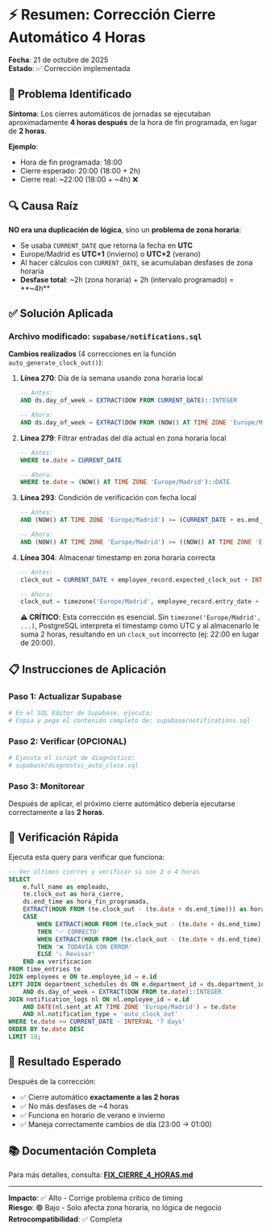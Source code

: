 # ⚡ Resumen: Corrección Cierre Automático 4 Horas

**Fecha**: 21 de octubre de 2025  
**Estado**: ✅ Corrección implementada

## 🎯 Problema Identificado

**Síntoma**: Los cierres automáticos de jornadas se ejecutaban aproximadamente **4 horas después** de la hora de fin programada, en lugar de **2 horas**.

**Ejemplo**:
- Hora de fin programada: 18:00
- Cierre esperado: 20:00 (18:00 + 2h)
- Cierre real: ~22:00 (18:00 + ~4h) ❌

## 🔍 Causa Raíz

**NO era una duplicación de lógica**, sino un **problema de zona horaria**:

- Se usaba `CURRENT_DATE` que retorna la fecha en **UTC**
- Europe/Madrid es **UTC+1** (invierno) o **UTC+2** (verano)
- Al hacer cálculos con `CURRENT_DATE`, se acumulaban desfases de zona horaria
- **Desfase total**: ~2h (zona horaria) + 2h (intervalo programado) = **~4h**

## ✅ Solución Aplicada

### Archivo modificado: `supabase/notifications.sql`

**Cambios realizados** (4 correcciones en la función `auto_generate_clock_out()`):

1. **Línea 270**: Día de la semana usando zona horaria local
   ```sql
   -- Antes:
   AND ds.day_of_week = EXTRACT(DOW FROM CURRENT_DATE)::INTEGER
   
   -- Ahora:
   AND ds.day_of_week = EXTRACT(DOW FROM (NOW() AT TIME ZONE 'Europe/Madrid')::DATE)::INTEGER
   ```

2. **Línea 279**: Filtrar entradas del día actual en zona horaria local
   ```sql
   -- Antes:
   WHERE te.date = CURRENT_DATE
   
   -- Ahora:
   WHERE te.date = (NOW() AT TIME ZONE 'Europe/Madrid')::DATE
   ```

3. **Línea 293**: Condición de verificación con fecha local
   ```sql
   -- Antes:
   AND (NOW() AT TIME ZONE 'Europe/Madrid') >= (CURRENT_DATE + es.end_time + INTERVAL '2 hours')
   
   -- Ahora:
   AND (NOW() AT TIME ZONE 'Europe/Madrid') >= ((NOW() AT TIME ZONE 'Europe/Madrid')::DATE + es.end_time + INTERVAL '2 hours')
   ```

4. **Línea 304**: Almacenar timestamp en zona horaria correcta
   ```sql
   -- Antes:
   clock_out = CURRENT_DATE + employee_record.expected_clock_out + INTERVAL '2 hours',
   
   -- Ahora:
   clock_out = timezone('Europe/Madrid', employee_record.entry_date + employee_record.expected_clock_out + INTERVAL '2 hours'),
   ```
   
   **⚠️ CRÍTICO**: Esta corrección es esencial. Sin `timezone('Europe/Madrid', ...)`, PostgreSQL interpreta el timestamp como UTC y al almacenarlo le suma 2 horas, resultando en un `clock_out` incorrecto (ej: 22:00 en lugar de 20:00).

## 📋 Instrucciones de Aplicación

### Paso 1: Actualizar Supabase
```bash
# En el SQL Editor de Supabase, ejecuta:
# Copia y pega el contenido completo de: supabase/notifications.sql
```

### Paso 2: Verificar (OPCIONAL)
```bash
# Ejecuta el script de diagnóstico:
# supabase/diagnostic_auto_close.sql
```

### Paso 3: Monitorear
Después de aplicar, el próximo cierre automático debería ejecutarse correctamente a las **2 horas**.

## 🧪 Verificación Rápida

Ejecuta esta query para verificar que funciona:

```sql
-- Ver últimos cierres y verificar si son 2 o 4 horas
SELECT 
    e.full_name as empleado,
    te.clock_out as hora_cierre,
    ds.end_time as hora_fin_programada,
    EXTRACT(HOUR FROM (te.clock_out - (te.date + ds.end_time))) as horas_diferencia,
    CASE 
        WHEN EXTRACT(HOUR FROM (te.clock_out - (te.date + ds.end_time))) = 2 
        THEN '✅ CORRECTO'
        WHEN EXTRACT(HOUR FROM (te.clock_out - (te.date + ds.end_time))) = 4 
        THEN '❌ TODAVÍA CON ERROR'
        ELSE '⚠️ Revisar'
    END as verificacion
FROM time_entries te
JOIN employees e ON te.employee_id = e.id
LEFT JOIN department_schedules ds ON e.department_id = ds.department_id 
    AND ds.day_of_week = EXTRACT(DOW FROM te.date)::INTEGER
JOIN notification_logs nl ON nl.employee_id = e.id 
    AND DATE(nl.sent_at AT TIME ZONE 'Europe/Madrid') = te.date
    AND nl.notification_type = 'auto_clock_out'
WHERE te.date >= CURRENT_DATE - INTERVAL '7 days'
ORDER BY te.date DESC
LIMIT 10;
```

## 🎯 Resultado Esperado

Después de la corrección:
- ✅ Cierre automático **exactamente a las 2 horas**
- ✅ No más desfases de ~4 horas
- ✅ Funciona en horario de verano e invierno
- ✅ Maneja correctamente cambios de día (23:00 → 01:00)

## 📚 Documentación Completa

Para más detalles, consulta: **[FIX_CIERRE_4_HORAS.md](./FIX_CIERRE_4_HORAS.md)**

---

**Impacto**: ✅ Alto - Corrige problema crítico de timing  
**Riesgo**: 🟢 Bajo - Solo afecta zona horaria, no lógica de negocio  
**Retrocompatibilidad**: ✅ Completa

